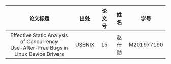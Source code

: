 |论文标题|出处|论文号|姓名|学号|
|:---:|:---:|:---:|:---:|:---:|
|Effective Static Analysis of Concurrency<br> Use-After-Free Bugs in Linux Device Drivers|USENIX|15|赵仕勋|M201977190|
